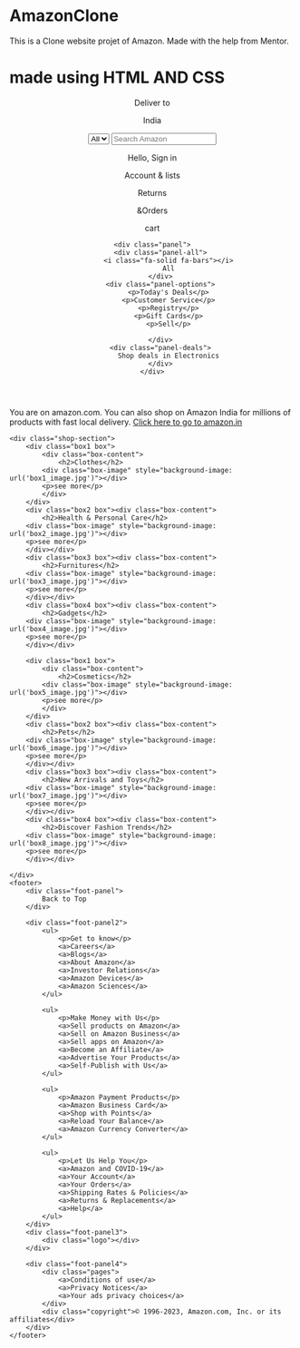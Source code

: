 # AmazonClone

This is a Clone website projet of Amazon.
Made with the help from Mentor.
# made using HTML AND CSS
<!DOCTYPE html>
<html lang="en">
<head>
    <meta charset="UTF-8">
    <meta name="viewport" content="width=device-width, initial-scale=1.0">
    <title>Amazon</title>
    <link rel="stylesheet" href="https://cdnjs.cloudflare.com/ajax/libs/font-awesome/6.4.0/css/all.min.css" integrity="sha512-iecdLmaskl7CVkqkXNQ/ZH/XLlvWZOJyj7Yy7tcenmpD1ypASozpmT/E0iPtmFIB46ZmdtAc9eNBvH0H/ZpiBw==" crossorigin="anonymous" referrerpolicy="no-referrer" />
    <link rel="stylesheet" href="style.css">
</head>
<body>
<header>    
    <div class="navbar">
        <div class="nav-logo border">
            <div class="logo"></div>
        </div>
        <div class="nav-address border">
            <p class="address-first">Deliver to</p>
            <div class="address-icon">
                <i class="fa-sharp fa-solid fa-location-dot"></i>
                <p class="address-second">India</p>
            </div>
        </div>
        <div class="nav-search">
            <select class="search-select">
                <option>All</option>
            </select>
            <input placeholder="Search Amazon" class="search-input">
            <div class="search-icon"><i class="fa-solid fa-magnifying-glass"></i></div>
        </div>
        <div class="nav-SignIn border">
            <p><span>Hello, Sign in</span></p>
            <p class="nav-second">Account & lists</p>
        </div>
        <div class="nav-returns border">
            <p><span>Returns</span></p>
            <p class="nav-second">&Orders</p>
        </div>
        <div class="nav-cart border">
            <i class="fa-solid fa-cart-shopping"></i>
            <p>cart</p>
        </div>
    </div>

    <div class="panel">
        <div class="panel-all">
            <i class="fa-solid fa-bars"></i>
            All
        </div>
        <div class="panel-options">
            <p>Today's Deals</p>
            <p>Customer Service</p>
            <p>Registry</p>
            <p>Gift Cards</p>
            <p>Sell</p>
            
        </div>
        <div class="panel-deals">
            Shop deals in Electronics
        </div>
    </div>

</header>

<div class="hero-section">
    <div class="hero-msg">You are on amazon.com. You can also shop on Amazon India for millions of products with fast local delivery. <a href="">Click here to go to amazon.in</a> </div>
</div>

    <div class="shop-section">
        <div class="box1 box">
            <div class="box-content">
                <h2>Clothes</h2>
            <div class="box-image" style="background-image: url('box1_image.jpg')"></div>
            <p>see more</p>
            </div>    
        </div>
        <div class="box2 box"><div class="box-content">
            <h2>Health & Personal Care</h2>
        <div class="box-image" style="background-image: url('box2_image.jpg')"></div>
        <p>see more</p>
        </div></div>
        <div class="box3 box"><div class="box-content">
            <h2>Furnitures</h2>
        <div class="box-image" style="background-image: url('box3_image.jpg')"></div>
        <p>see more</p>
        </div></div>
        <div class="box4 box"><div class="box-content">
            <h2>Gadgets</h2>
        <div class="box-image" style="background-image: url('box4_image.jpg')"></div>
        <p>see more</p>
        </div></div>

        <div class="box1 box">
            <div class="box-content">
                <h2>Cosmetics</h2>
            <div class="box-image" style="background-image: url('box5_image.jpg')"></div>
            <p>see more</p>
            </div>    
        </div>
        <div class="box2 box"><div class="box-content">
            <h2>Pets</h2>
        <div class="box-image" style="background-image: url('box6_image.jpg')"></div>
        <p>see more</p>
        </div></div>
        <div class="box3 box"><div class="box-content">
            <h2>New Arrivals and Toys</h2>
        <div class="box-image" style="background-image: url('box7_image.jpg')"></div>
        <p>see more</p>
        </div></div>
        <div class="box4 box"><div class="box-content">
            <h2>Discover Fashion Trends</h2>
        <div class="box-image" style="background-image: url('box8_image.jpg')"></div>
        <p>see more</p>
        </div></div>

    </div>
    <footer>
        <div class="foot-panel">
            Back to Top
        </div>
        
        <div class="foot-panel2">
            <ul>
                <p>Get to know</p>
                <a>Careers</a>
                <a>Blogs</a>
                <a>About Amazon</a>
                <a>Investor Relations</a>
                <a>Amazon Devices</a>
                <a>Amazon Sciences</a>
            </ul>

            <ul>
                <p>Make Money with Us</p>
                <a>Sell products on Amazon</a>
                <a>Sell on Amazon Business</a>
                <a>Sell apps on Amazon</a>
                <a>Become an Affiliate</a>
                <a>Advertise Your Products</a>
                <a>Self-Publish with Us</a>
            </ul>

            <ul>
                <p>Amazon Payment Products</p>
                <a>Amazon Business Card</a>
                <a>Shop with Points</a>
                <a>Reload Your Balance</a>
                <a>Amazon Currency Converter</a>
            </ul>

            <ul>
                <p>Let Us Help You</p>
                <a>Amazon and COVID-19</a>
                <a>Your Account</a>
                <a>Your Orders</a>
                <a>Shipping Rates & Policies</a>
                <a>Returns & Replacements</a>
                <a>Help</a>
            </ul>
        </div>
        <div class="foot-panel3">
            <div class="logo"></div>
        </div>

        <div class="foot-panel4">
            <div class="pages">
                <a>Conditions of use</a>
                <a>Privacy Notices</a>
                <a>Your ads privacy choices</a>
            </div>
            <div class="copyright">© 1996-2023, Amazon.com, Inc. or its affiliates</div>
        </div>
    </footer>
</body>
</html>
